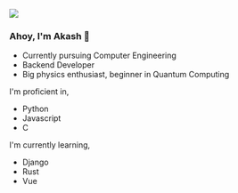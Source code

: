 ![](https://github.com/9dubs/test/blob/main/pewdiepiewavy.gif)

### Ahoy, I'm Akash 👋

- Currently pursuing Computer Engineering
- Backend Developer
- Big physics enthusiast, beginner in Quantum Computing

I'm proficient in, 
- Python
- Javascript
- C

I'm currently learning,
- Django
- Rust
- Vue


<!--
**9dubs/9dubs** is a ✨ _special_ ✨ repository because its `README.md` (this file) appears on your GitHub profile.

Here are some ideas to get you started:

- 🔭 I’m currently working on ...
- 🌱 I’m currently learning ...
- 👯 I’m looking to collaborate on ...
- 🤔 I’m looking for help with ...
- 💬 Ask me about ...
- 📫 How to reach me: ...
- 😄 Pronouns: ...
- ⚡ Fun fact: ...
-->
